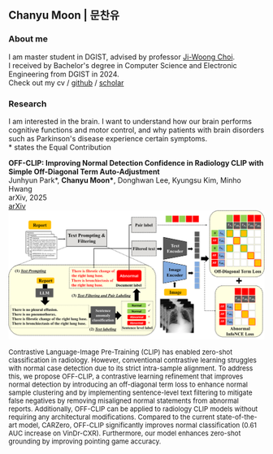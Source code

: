 ## Chanyu Moon | 문찬유
### About me
I am master student in DGIST, advised by professor [Ji-Woong Choi](https://scholar.google.com/citations?user=V2I9oYMAAAAJ&hl=ko).  
I received by Bachelor's degree in Computer Science and Electronic Engineering from DGIST in 2024.  
Check out my cv / [github](https://github.com/ChanyuMoon) / [scholar](https://scholar.google.com/citations?hl=ko&user=l9m2FnQAAAAJ&view_op=list_works&gmla=AOv-ny9DsJGv4hvrmkwzkQ1cEgpMwCDR970UmxZ3N7SV3a4Dlm_iVlBUXitqVo5yJLbwvRNc-Mauupg--xHyhdqGDeWMOyOZKwUoq1-PnUErZTnulV4-h1cMdQ)  
### Research
I am interested in the brain. I want to understand how our brain performs cognitive functions and motor control, and why patients with brain disorders such as Parkinson's disease experience certain symptoms.  
\* states the Equal Contribution  

**OFF-CLIP: Improving Normal Detection Confidence in Radiology CLIP with Simple Off-Diagonal Term Auto-Adjustment**  
Junhyun Park\*, **Chanyu Moon\***, Donghwan Lee, Kyungsu Kim, Minho Hwang  
arXiv, 2025  
[arXiv](https://arxiv.org/pdf/2503.01794)  
![image](assets/img/1_offclip_figure.png)  
<div style="font-size:13px; margin:0;">
    Contrastive Language-Image Pre-Training (CLIP) has enabled zero-shot classification in radiology. However, conventional contrastive learning struggles with normal case detection due to its strict intra-sample alignment. To address this, we propose OFF-CLIP, a contrastive learning refinement that improves normal detection by introducing an off-diagonal term loss to enhance normal sample clustering and by implementing sentence-level text filtering to mitigate false negatives by removing misaligned normal statements from abnormal reports. Additionally, OFF-CLIP can be applied to radiology CLIP models without requiring any architectural modifications. Compared to the current state-of-the-art model, CARZero, OFF-CLIP significantly improves normal classification (0.61 AUC increase on VinDr-CXR). Furthermore, our model enhances zero-shot grounding by improving pointing game accuracy.
</div>
